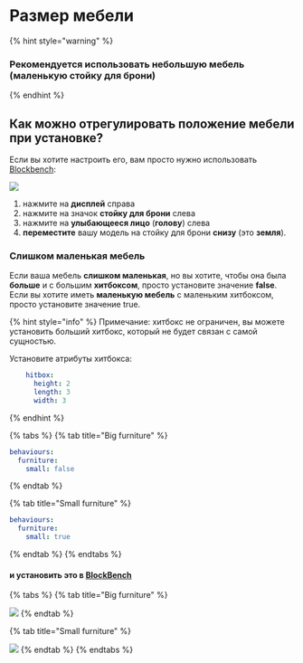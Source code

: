 # Размер мебели

{% hint style="warning" %}
### Рекомендуется использовать небольшую мебель (маленькую стойку для брони)
{% endhint %}

## Как можно отрегулировать положение мебели при установке?

Если вы хотите настроить его, вам просто нужно использовать [Blockbench](../item-properties/resource/creating-3d-models.md):

![](<../../../../.gitbook/assets/immagine (8).png>)

1. нажмите на **дисплей** справа
2. нажмите на значок **стойку для брони** слева
3. нажмите на **улыбающееся лицо** (**голову**) слева
4. **переместите** вашу модель на стойку для брони **снизу** (это **земля**).

### Слишком маленькая мебель

Если ваша мебель **слишком маленькая**, но вы хотите, чтобы она была **больше** и с большим **хитбоксом**, просто установите значение **false**.\
Если вы хотите иметь **маленькую мебель** с маленьким хитбоксом, просто установите значение true.

{% hint style="info" %}
Примечание: хитбокс не ограничен, вы можете установить больший хитбокс, который не будет связан с самой сущностью.

Установите атрибуты хитбокса:

```yaml
    hitbox:
      height: 2
      length: 3
      width: 3
```
{% endhint %}

{% tabs %}
{% tab title="Big furniture" %}
```yaml
behaviours:
  furniture:
    small: false
```
{% endtab %}

{% tab title="Small furniture" %}
```yaml
behaviours:
  furniture:
    small: true
```
{% endtab %}
{% endtabs %}

#### и установить это в [BlockBench](../item-properties/resource/creating-3d-models.md)

{% tabs %}
{% tab title="Big furniture" %}


![](<../../../../.gitbook/assets/immagine (9).png>)
{% endtab %}

{% tab title="Small furniture" %}


![](<../../../../.gitbook/assets/immagine (10).png>)
{% endtab %}
{% endtabs %}
